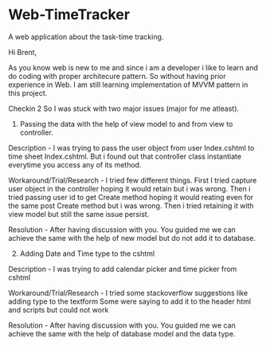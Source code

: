 # Web-TimeTracker

A web application about the task-time tracking.

Hi Brent,

As you know web is new to me and since i am a developer i like to learn and do coding with proper architecure pattern. So without having prior experience in Web.
I am still learning implementation of MVVM pattern in this project.

Checkin 2
So I was stuck with two major issues (major for me atleast).
1. Passing the data with the help of view model to and from view to controller. 

Description - 
I was trying to pass the user object from user Index.cshtml to time sheet Index.cshtml. But i found out that controller class instantiate everytime you access any of its method.

Workaround/Trial/Research -
I tried few different things. First I tried capture user object in the controller hoping it would retain but i was wrong.
Then i tried passing user id to get Create method hoping it would reating even for the same post Create method but i was wrong.
Then i tried retaining it with view model but still the same issue persist.

Resolution - 
After having discussion with you. You guided me we can achieve the same with the help of new model but do not add it to database.


2. Adding Date and Time type to the cshtml

Description - 
I was trying to add calendar picker and time picker from cshtml

Workaround/Trial/Research -
I tried some stackoverflow suggestions like adding type to the textform
Some were saying to add it to the header html and scripts but could not work

Resolution - 
After having discussion with you. You guided me we can achieve the same with the help of database model and the data type.

